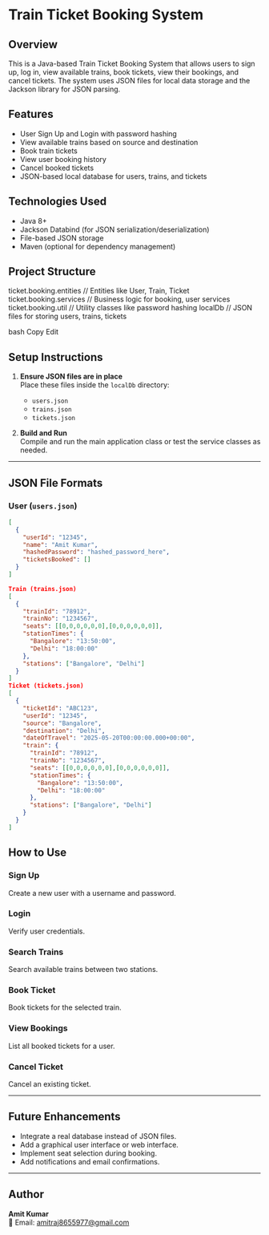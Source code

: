 # Train Ticket Booking System

## Overview
This is a Java-based Train Ticket Booking System that allows users to sign up, log in, view available trains, book tickets, view their bookings, and cancel tickets. The system uses JSON files for local data storage and the Jackson library for JSON parsing.

## Features
- User Sign Up and Login with password hashing
- View available trains based on source and destination
- Book train tickets
- View user booking history
- Cancel booked tickets
- JSON-based local database for users, trains, and tickets

## Technologies Used
- Java 8+
- Jackson Databind (for JSON serialization/deserialization)
- File-based JSON storage
- Maven (optional for dependency management)

## Project Structure
ticket.booking.entities // Entities like User, Train, Ticket
ticket.booking.services // Business logic for booking, user services
ticket.booking.util // Utility classes like password hashing
localDb // JSON files for storing users, trains, tickets

bash
Copy
Edit

## Setup Instructions

1. **Ensure JSON files are in place**  
   Place these files inside the `localDb` directory:  
   - `users.json`  
   - `trains.json`  
   - `tickets.json`

2. **Build and Run**  
   Compile and run the main application class or test the service classes as needed.

---

## JSON File Formats

### User (`users.json`)

```json
[
  {
    "userId": "12345",
    "name": "Amit Kumar",
    "hashedPassword": "hashed_password_here",
    "ticketsBooked": []
  }
]

Train (trains.json)
[
  {
    "trainId": "78912",
    "trainNo": "1234567",
    "seats": [[0,0,0,0,0,0],[0,0,0,0,0,0]],
    "stationTimes": {
      "Bangalore": "13:50:00",
      "Delhi": "18:00:00"
    },
    "stations": ["Bangalore", "Delhi"]
  }
]
Ticket (tickets.json)
[
  {
    "ticketId": "ABC123",
    "userId": "12345",
    "source": "Bangalore",
    "destination": "Delhi",
    "dateOfTravel": "2025-05-20T00:00:00.000+00:00",
    "train": {
      "trainId": "78912",
      "trainNo": "1234567",
      "seats": [[0,0,0,0,0,0],[0,0,0,0,0,0]],
      "stationTimes": {
        "Bangalore": "13:50:00",
        "Delhi": "18:00:00"
      },
      "stations": ["Bangalore", "Delhi"]
    }
  }
]
```
## How to Use

### Sign Up
Create a new user with a username and password.

### Login
Verify user credentials.

### Search Trains
Search available trains between two stations.

### Book Ticket
Book tickets for the selected train.

### View Bookings
List all booked tickets for a user.

### Cancel Ticket
Cancel an existing ticket.

---

## Future Enhancements

- Integrate a real database instead of JSON files.
- Add a graphical user interface or web interface.
- Implement seat selection during booking.
- Add notifications and email confirmations.

---

## Author

**Amit Kumar**  
📧 Email: [amitraj8655977@gmail.com](mailto:amitraj8655977@gmail.com)


